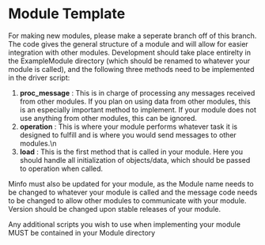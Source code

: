 # Module Template
For making new modules, please make a seperate branch off of this branch. The code gives the general structure of a module and will allow
for easier integration with other modules. Development should take place entirelty in the ExampleModule directory (which should be renamed 
to whatever your module is called), and the following three methods need to be implemented in the driver script:
1. __proc_message__ : This is in charge of processing any messages received from other modules. If you plan on using data from other modules, 
this is an especially important method to implement. If your module does not use anything from other modules, this can be ignored.
2. __operation__ : This is where your module performs whatever task it is designed to fulfill and is where you would send messages to other modules.\n
3. __load__ : This is the first method that is called in your module. Here you should handle all initialization of objects/data, which should
be passed to operation when called.

Minfo must also be updated for your module, as the Module name needs to be changed to whatever your module is called and the message code
needs to be changed to allow other modules to communicate with your module. Version should be changed upon stable releases of your module.

Any additional scripts you wish to use when implementing your module MUST be contained in your Module directory
